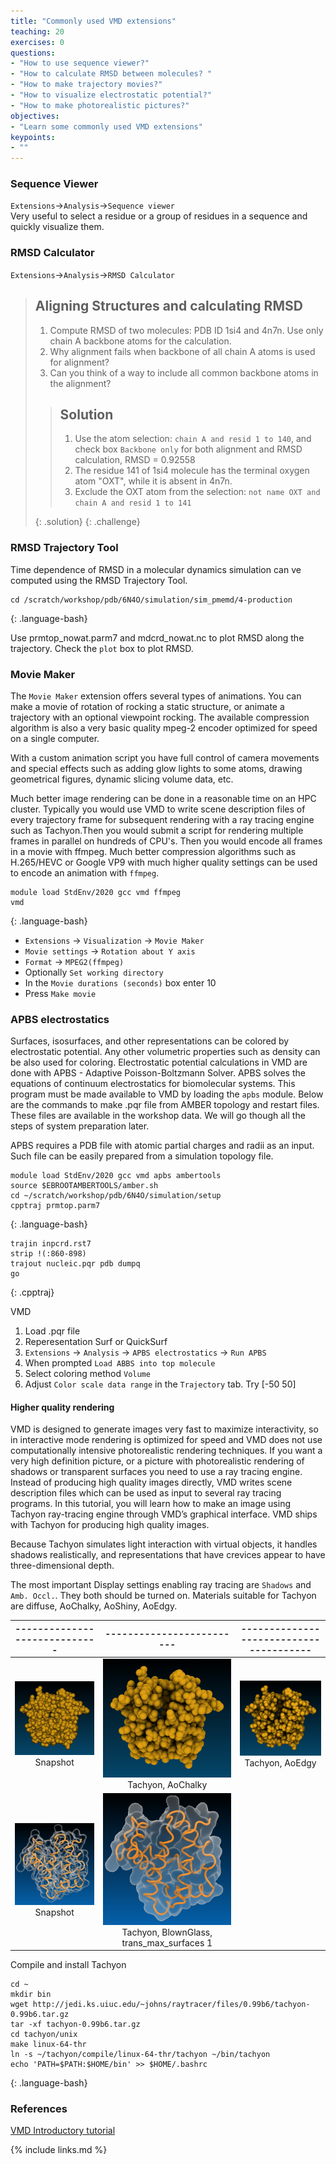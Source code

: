 ```yaml
---
title: "Commonly used VMD extensions"
teaching: 20
exercises: 0
questions:
- "How to use sequence viewer?"
- "How to calculate RMSD between molecules? "
- "How to make trajectory movies?"
- "How to visualize electrostatic potential?"
- "How to make photorealistic pictures?"
objectives:
- "Learn some commonly used VMD extensions"
keypoints:
- ""
---
```


### Sequence Viewer   
`Extensions`->`Analysis`->`Sequence viewer`   
Very useful to select a residue or a group of residues in a sequence and quickly visualize them.

### RMSD Calculator    
`Extensions`->`Analysis`->`RMSD Calculator`   

>## Aligning Structures and calculating RMSD 
>1. Compute RMSD of two molecules: PDB ID 1si4 and 4n7n. Use only chain A backbone atoms for the calculation. 
>2. Why alignment fails when backbone of all chain A atoms is used for alignment? 
>3. Can you think of a way to include all common backbone atoms in the alignment? 
>
>>## Solution
>> 1. Use the atom selection: `chain A and resid 1 to 140`, and check box `Backbone only` for both alignment and RMSD calculation, RMSD = 0.92558
>> 2. The residue 141 of 1si4 molecule has the terminal oxygen atom "OXT", while it is absent in 4n7n.
>> 3. Exclude the OXT atom from the selection: `not name OXT and chain A and resid 1 to 141` 
>>
>{: .solution}
{: .challenge}

### RMSD Trajectory Tool
Time dependence of RMSD in a molecular dynamics simulation can ve computed using the RMSD Trajectory Tool.

~~~
cd /scratch/workshop/pdb/6N4O/simulation/sim_pmemd/4-production
~~~
{: .language-bash}

Use prmtop_nowat.parm7 and mdcrd_nowat.nc to plot RMSD along the trajectory. Check the `plot` box to plot RMSD.

### Movie Maker

The `Movie Maker` extension offers several types of animations. You can make a movie of rotation of rocking a static structure, or animate a trajectory with an optional viewpoint rocking. The available compression algorithm is also a very basic quality mpeg-2 encoder optimized for speed on a single computer.  

With a custom animation script you have full control of camera movements and special effects such as adding glow lights to some atoms, drawing geometrical figures, dynamic slicing volume data, etc. 

Much better image rendering can be done in a reasonable time on an HPC cluster. Typically you would use VMD to write scene description files of every trajectory frame for subsequent rendering with a ray tracing engine such as Tachyon.Then you would submit a script for rendering multiple frames in parallel on hundreds of CPU's. Then you would encode all frames in a movie with ffmpeg. Much better compression algorithms such as H.265/HEVC or Google VP9 with much higher quality settings can be used to encode an animation with `ffmpeg`.

~~~
module load StdEnv/2020 gcc vmd ffmpeg
vmd
~~~
{: .language-bash}

- `Extensions` -> `Visualization` -> `Movie Maker`
- `Movie settings` -> `Rotation about Y axis`
- `Format` -> `MPEG2(ffmpeg)`
- Optionally `Set working directory` 
- In the `Movie durations (seconds)` box enter 10
- Press `Make movie`


### APBS electrostatics
Surfaces, isosurfaces, and other representations can be colored by electrostatic potential. Any other volumetric properties such as density can be also used for coloring. Electrostatic potential calculations in VMD are done with APBS - Adaptive Poisson-Boltzmann Solver. APBS solves the equations of continuum electrostatics for biomolecular systems. This program must be made available to VMD by loading the `apbs` module. Below are the commands to make .pqr file from AMBER topology and restart files. These files are available in the workshop data. We will go though all the steps of system preparation later. 

APBS requires a PDB file with atomic partial charges and radii as an input. Such file can be easily prepared from a simulation topology file. 

~~~
module load StdEnv/2020 gcc vmd apbs ambertools
source $EBROOTAMBERTOOLS/amber.sh
cd ~/scratch/workshop/pdb/6N4O/simulation/setup
cpptraj prmtop.parm7
~~~
{: .language-bash}

~~~
trajin inpcrd.rst7
strip !(:860-898)
trajout nucleic.pqr pdb dumpq
go
~~~
{: .cpptraj}

VMD
1. Load .pqr file
2. Reperesentation Surf or QuickSurf 
3. `Extensions` -> `Analysis` -> `APBS electrostatics` ->  `Run APBS`
4. When prompted `Load ABBS into top molecule`
5. Select coloring method `Volume`
6. Adjust `Color scale data range` in the `Trajectory` tab. Try [-50 50]

#### Higher quality rendering
VMD is designed to generate images very fast to maximize interactivity, so in interactive mode rendering is optimized for speed and VMD does not use computationally intensive  photorealistic rendering techniques. If you want a very high definition picture, or a picture with photorealistic rendering of shadows or transparent surfaces you need to use a ray tracing engine. Instead of producing high quality images directly, VMD writes scene description files which can be used as input to several ray tracing programs. In this tutorial, you will learn how to make an image using Tachyon ray-tracing engine through VMD’s graphical interface. VMD ships with Tachyon for producing high quality images.

Because Tachyon simulates light interaction with virtual objects, it handles shadows realistically, and representations that have crevices appear to have three-dimensional depth.

The most important Display settings enabling ray tracing are `Shadows` and `Amb. Occl.`. They both should be turned on. Materials suitable for Tachyon are diffuse, AoChalky, AoShiny, AoEdgy. 

|-----------------------------|-------------------------|---------------------------------------|
|:---------------------------:|:-----------------------:|:-------------------------------------:|
| ![](../fig/snapshot.png) Snapshot        | ![](../fig/ambient_occl.png) Tachyon, AoChalky | ![](../fig/ambient_occl_edgy.png) Tachyon, AoEdgy  |
| ![](../fig/trans_snapshot.png) Snapshot  | ![](../fig/trans_max_1.png) Tachyon, BlownGlass, trans_max_surfaces 1| |

Compile and install Tachyon
~~~
cd ~
mkdir bin
wget http://jedi.ks.uiuc.edu/~johns/raytracer/files/0.99b6/tachyon-0.99b6.tar.gz
tar -xf tachyon-0.99b6.tar.gz
cd tachyon/unix
make linux-64-thr
ln -s ~/tachyon/compile/linux-64-thr/tachyon ~/bin/tachyon
echo 'PATH=$PATH:$HOME/bin' >> $HOME/.bashrc
~~~
{: .language-bash}

### References
[VMD Introductory tutorial](https://doi.org/10.1002/0471250953.bi0507s24)

{% include links.md %}
